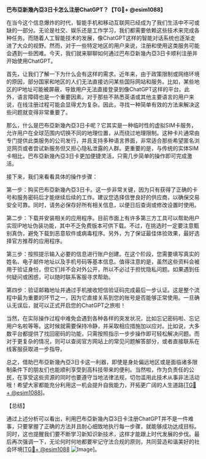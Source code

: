 **巴布亞新幾內亞3日卡怎么注册ChatGPT？【TG💪+ @esim1088】**

在当今这个信息爆炸的时代，智能手机和移动互联网已经成为了我们生活中不可或缺的一部分。无论是社交、娱乐还是工作学习，我们都需要依赖这些技术来完成各种任务。而随着人工智能技术的发展，像ChatGPT这样的智能对话系统也逐渐走进了大众的视野。然而，对于一些特定地区的用户来说，注册和使用这类服务可能会遇到一些困难。今天，我们就来聊聊如何通过巴布亞新幾內亞3日卡顺利注册并开始使用ChatGPT。

首先，让我们了解一下为什么会有这样的需求。近年来，由于政策限制或网络环境的原因，部分国家和地区的人们无法直接访问某些国际网站和服务。比如，某些地区的IP地址可能被屏蔽，导致用户无法直接登录到像ChatGPT这样的平台。此外，语言障碍也是一个重要因素。对于那些不熟悉英语或其他主要语言的用户来说，在线注册过程可能会显得尤为复杂。因此，寻找一种简单有效的方法来解决这些问题就变得非常重要了。

那么，什么是巴布亞新幾內亞3日卡呢？它其实是一种临时性的虚拟SIM卡服务，允许用户在全球范围内切换不同的地理位置，从而绕过地理限制。这种卡片通常由专门提供此类服务的公司发行，并且支持多种语言界面，非常适合那些希望匿名浏览网页或者尝试新服务但又担心隐私泄露的人群。更重要的是，与传统的实体SIM卡相比，巴布亞新幾內亞3日卡更加便捷灵活，只需几步简单的操作即可完成激活。

接下来，我们来看看具体的操作步骤：

第一步：购买巴布亞新幾內亞3日卡。这一步非常关键，因为只有获得了正确的卡号和服务密码后才能继续后续的工作。建议您选择信誉良好的供应商，以确保交易安全可靠。同时，请务必保存好所有相关信息，以便日后查询或修改设置时使用。

第二步：下载并安装相关的应用程序。目前市面上有许多第三方工具可以帮助用户实现IP地址伪装功能，其中不乏免费版本可供下载。不过，在挑选时一定要注意甄别真伪，避免下载到恶意软件或病毒程序。另外，为了保证最佳体验效果，最好选择官方推荐的应用程序。

第三步：按照提示输入必要的信息进行账户创建。在这个阶段，您需要填写真实的姓名、电子邮件地址以及手机号码等基本信息。值得注意的是，虽然这些资料会被用于验证身份，但它们并不会对外公开，所以不必过于担忧隐私问题。如果遇到任何疑问或困惑，可以随时联系客服寻求帮助。

第四步：验证邮箱地址并通过手机接收短信验证码完成最后一步认证。这是整个流程中最为重要的环节之一，因为它直接关系到您的账号是否能够正常使用。一旦确认无误后，就可以正式开启您的ChatGPT之旅啦！

当然，在实际操作过程中难免会遇到各种各样的突发状况，比如忘记密码啦、忘记用户名啦等等。这时候就需要保持冷静，并采取相应措施加以应对。比如说，大多数平台都提供了找回密码的功能，只需按照指示一步步操作即可轻松解决问题。而对于更复杂的情况，则可以查阅官方网站上的常见问题解答部分，或者直接联系在线客服获取进一步指导。

总之，借助巴布亞新幾內亞3日卡这一利器，即使是身处偏远地区或是面临诸多限制条件下的朋友们也能顺利享受到高科技带来的便利。当然啦，作为负责任的公民，在享受这些资源的同时也要遵守当地法律法规，切勿滥用此技术从事非法活动哦！希望大家都能充分利用这一机会提升自我能力，开拓更广阔的人生道路[[TG💪+ @esim1088](https://t.me/s/esim1088)]。

【总结】

通过上述分析可以看出，利用巴布亞新幾內亞3日卡注册ChatGPT并不是一件难事，只要掌握了正确的方法并且耐心细致地执行每一步骤，就能够成功达成目标。同时，这也提醒我们要不断学习新知识新技术，这样才能跟上时代发展的步伐。最后再次强调一下，无论何时何地都要牢记守法合规的原则，共同营造和谐美好的社会环境[[TG💪+ @esim1088](https://t.me/s/esim1088) ![Image](https://i.postimg.cc/4NQfJmqS/Snipaste-2025-05-13-00-14-12.png)]。